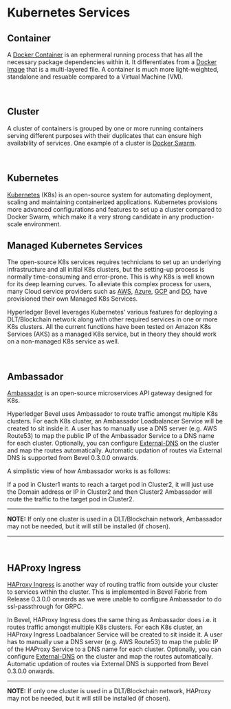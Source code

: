 [//]: # (##############################################################################################)
[//]: # (Copyright Accenture. All Rights Reserved.)
[//]: # (SPDX-License-Identifier: Apache-2.0)
[//]: # (##############################################################################################)

# **Kubernetes Services** 

## **Container**
A [Docker Container](https://www.docker.com/resources/what-container) is an ephermeral running process that has all the necessary package dependencies within it. It differentiates from a [Docker Image](https://docs.docker.com/v17.09/engine/userguide/storagedriver/imagesandcontainers/#images-and-layers) that is a multi-layered file. A container is much more light-weighted, standalone and resuable compared to a Virtual Machine (VM).  

<br>

## **Cluster**
A cluster of containers is grouped by one or more running containers serving different purposes with their duplicates that can ensure high availability of services. One example of a cluster is [Docker Swarm](https://docs.docker.com/engine/swarm/).

<br>

## **Kubernetes**
[Kubernetes](https://kubernetes.io) (K8s) is an open-source system for automating deployment, scaling and maintaining containerized applications. Kubernetes provisions more advanced configurations and features to set up a cluster compared to Docker Swarm, which make it a very strong candidate in any production-scale environment.

## **Managed Kubernetes Services**
The open-source K8s services requires technicians to set up an underlying infrastructure and all initial K8s clusters, but the setting-up process is normally time-consuming and error-prone. This is why K8s is well known for its deep learning curves. To alleviate this complex process for users, many Cloud service providers such as [AWS](https://aws.amazon.com/eks/), [Azure](https://azure.microsoft.com/en-gb/services/kubernetes-service/), [GCP](https://cloud.google.com/kubernetes-engine/) and [DO](https://cloud.digitalocean.com/kubernetes/), have provisioned their own Managed K8s Services.

Hyperledger Bevel leverages Kubernetes' various features for deploying a DLT/Blockchain network along with other required services in one or more K8s clusters. All the current functions have been tested on Amazon K8s Services (AKS) as a managed K8s service, but in theory they should work on a non-managed K8s service as well.

<br>

## **Ambassador**
[Ambassador](https://www.getambassador.io/about/why-ambassador/) is an open-source microservices API gateway designed for K8s.

Hyperledger Bevel uses Ambassador to route traffic amongst multiple K8s clusters. For each K8s cluster, an Ambassador Loadbalancer Service will be created to sit inside it. A user has to manually use a DNS server (e.g. AWS Route53) to map the public IP of the Ambassador Service to a DNS name for each cluster. 
Optionally, you can configure [External-DNS](https://github.com/kubernetes-sigs/external-dns) on the cluster and map the routes automatically. Automatic updation of routes via External DNS is supported from Bevel 0.3.0.0 onwards. 

A simplistic view of how Ambassador works is as follows:

If a pod in Cluster1 wants to reach a target pod in Cluster2, it will just use the Domain address or IP in Cluster2 and then Cluster2 Ambassador will route the traffic to the target pod in Cluster2.

---
**NOTE:** If only one cluster is used in a DLT/Blockchain network, Ambassador may not be needed, but it will still be installed (if chosen).

---

<br>

## **HAProxy Ingress**
[HAProxy Ingress](https://www.haproxy.com/documentation/hapee/1-9r1/traffic-management/kubernetes-ingress-controller/) is another way of routing traffic from outside your cluster to services within the cluster. This is implemented in Bevel Fabric from Release 0.3.0.0 onwards as we were unable to configure Ambassador to do ssl-passthrough for GRPC.

In Bevel, HAProxy Ingress does the same thing as Ambassador does i.e. it routes traffic amongst multiple K8s clusters. For each K8s cluster, an HAProxy Ingress Loadbalancer Service will be created to sit inside it. A user has to manually use a DNS server (e.g. AWS Route53) to map the public IP of the HAProxy Service to a DNS name for each cluster. 
Optionally, you can configure [External-DNS](https://github.com/kubernetes-sigs/external-dns) on the cluster and map the routes automatically. Automatic updation of routes via External DNS is supported from Bevel 0.3.0.0 onwards. 

---
**NOTE:** If only one cluster is used in a DLT/Blockchain network, HAProxy may not be needed, but it will still be installed (if chosen).
